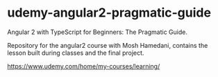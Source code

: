 # udemy-angular2-pragmatic-guide
Angular 2 with TypeScript for Beginners: The Pragmatic Guide.

Repository for the angular2 course with Mosh Hamedani, contains the lesson built during classes and the final project.

https://www.udemy.com/home/my-courses/learning/
